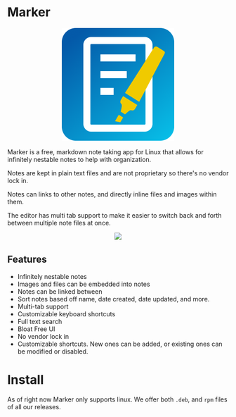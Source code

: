 # Marker

<p align="center">
<img width="256" height="256" src="https://github.com/EddieAbbondanzio/marker/blob/master/static/icon.png?raw=true">
</p>

Marker is a free, markdown note taking app for Linux that allows for infinitely nestable notes to help with organization.

Notes are kept in plain text files and are not proprietary so there's no vendor lock in.

Notes can links to other notes, and directly inline files and images within them.

The editor has multi tab support to make it easier to switch back and forth between multiple note files at once.

<p align="center">
<img src="https://raw.githubusercontent.com/EddieAbbondanzio/marker/master/docs/images/overview.png">
</p>

## Features

- Infinitely nestable notes
- Images and files can be embedded into notes
- Notes can be linked between
- Sort notes based off name, date created, date updated, and more.
- Multi-tab support
- Customizable keyboard shortcuts
- Full text search
- Bloat Free UI
- No vendor lock in
- Customizable shortcuts. New ones can be added, or existing ones can be modified or disabled.

# Install

As of right now Marker only supports linux. We offer both `.deb`, and `rpm` files of all our releases.
